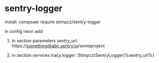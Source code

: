 # sentry-logger

install:
composer require sitmpcz/sentry-logger

in config neon add:
1) in section parameters
sentry_url: https://something@abc.sentry.io/someproject

2) in section services
tracy.logger: Sitmpcz\SentryLogger(%sentry_url%)

